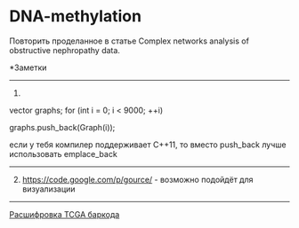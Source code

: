 DNA-methylation
===============
Повторить проделанное в статье Complex networks analysis of obstructive nephropathy data.

*Заметки
___________________________________________________________________________________________
1)
vector<Graph> graphs;
for (int i = 0; i < 9000; ++i)

graphs.push_back(Graph(i));

если у тебя компилер поддерживает C++11, то вместо push_back лучше использовать emplace_back
___________________________________________________________________________________________
2) https://code.google.com/p/gource/ - возможно подойдёт для визуализации
___________________________________________________________________________________________
[Расшифровка TCGA баркода](https://wiki.nci.nih.gov/display/TCGA/TCGA+Barcode)
